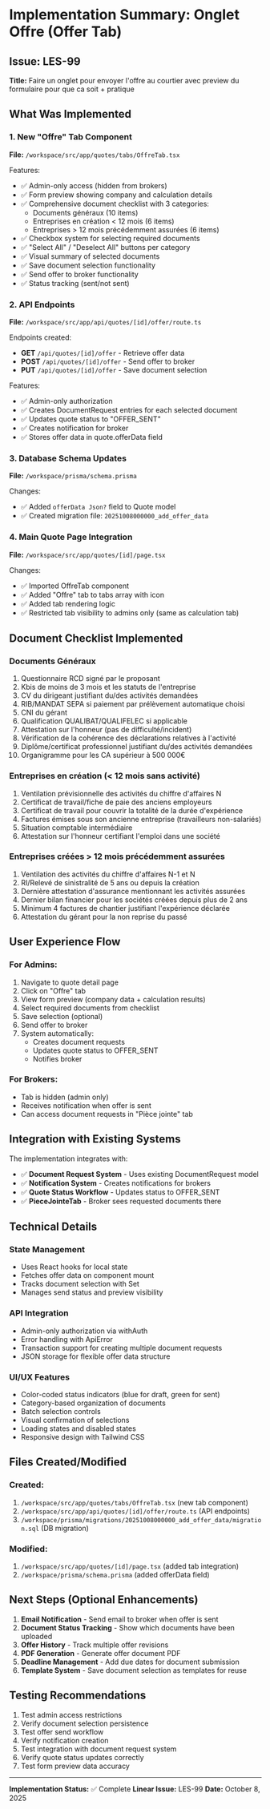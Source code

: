 # Implementation Summary: Onglet Offre (Offer Tab)

## Issue: LES-99
**Title:** Faire un onglet pour envoyer l'offre au courtier avec preview du formulaire pour que ca soit + pratique

## What Was Implemented

### 1. New "Offre" Tab Component
**File:** `/workspace/src/app/quotes/tabs/OffreTab.tsx`

Features:
- ✅ Admin-only access (hidden from brokers)
- ✅ Form preview showing company and calculation details
- ✅ Comprehensive document checklist with 3 categories:
  - Documents généraux (10 items)
  - Entreprises en création < 12 mois (6 items)
  - Entreprises > 12 mois précédemment assurées (6 items)
- ✅ Checkbox system for selecting required documents
- ✅ "Select All" / "Deselect All" buttons per category
- ✅ Visual summary of selected documents
- ✅ Save document selection functionality
- ✅ Send offer to broker functionality
- ✅ Status tracking (sent/not sent)

### 2. API Endpoints
**File:** `/workspace/src/app/api/quotes/[id]/offer/route.ts`

Endpoints created:
- **GET** `/api/quotes/[id]/offer` - Retrieve offer data
- **POST** `/api/quotes/[id]/offer` - Send offer to broker
- **PUT** `/api/quotes/[id]/offer` - Save document selection

Features:
- ✅ Admin-only authorization
- ✅ Creates DocumentRequest entries for each selected document
- ✅ Updates quote status to "OFFER_SENT"
- ✅ Creates notification for broker
- ✅ Stores offer data in quote.offerData field

### 3. Database Schema Updates
**File:** `/workspace/prisma/schema.prisma`

Changes:
- ✅ Added `offerData Json?` field to Quote model
- ✅ Created migration file: `20251008000000_add_offer_data`

### 4. Main Quote Page Integration
**File:** `/workspace/src/app/quotes/[id]/page.tsx`

Changes:
- ✅ Imported OffreTab component
- ✅ Added "Offre" tab to tabs array with icon
- ✅ Added tab rendering logic
- ✅ Restricted tab visibility to admins only (same as calculation tab)

## Document Checklist Implemented

### Documents Généraux
1. Questionnaire RCD signé par le proposant
2. Kbis de moins de 3 mois et les statuts de l'entreprise
3. CV du dirigeant justifiant du/des activités demandées
4. RIB/MANDAT SEPA si paiement par prélèvement automatique choisi
5. CNI du gérant
6. Qualification QUALIBAT/QUALIFELEC si applicable
7. Attestation sur l'honneur (pas de difficulté/incident)
8. Vérification de la cohérence des déclarations relatives à l'activité
9. Diplôme/certificat professionnel justifiant du/des activités demandées
10. Organigramme pour les CA supérieur à 500 000€

### Entreprises en création (< 12 mois sans activité)
1. Ventilation prévisionnelle des activités du chiffre d'affaires N
2. Certificat de travail/fiche de paie des anciens employeurs
3. Certificat de travail pour couvrir la totalité de la durée d'expérience
4. Factures émises sous son ancienne entreprise (travailleurs non-salariés)
5. Situation comptable intermédiaire
6. Attestation sur l'honneur certifiant l'emploi dans une société

### Entreprises créées > 12 mois précédemment assurées
1. Ventilation des activités du chiffre d'affaires N-1 et N
2. RI/Relevé de sinistralité de 5 ans ou depuis la création
3. Dernière attestation d'assurance mentionnant les activités assurées
4. Dernier bilan financier pour les sociétés créées depuis plus de 2 ans
5. Minimum 4 factures de chantier justifiant l'expérience déclarée
6. Attestation du gérant pour la non reprise du passé

## User Experience Flow

### For Admins:
1. Navigate to quote detail page
2. Click on "Offre" tab
3. View form preview (company data + calculation results)
4. Select required documents from checklist
5. Save selection (optional)
6. Send offer to broker
7. System automatically:
   - Creates document requests
   - Updates quote status to OFFER_SENT
   - Notifies broker

### For Brokers:
- Tab is hidden (admin only)
- Receives notification when offer is sent
- Can access document requests in "Pièce jointe" tab

## Integration with Existing Systems

The implementation integrates with:
- ✅ **Document Request System** - Uses existing DocumentRequest model
- ✅ **Notification System** - Creates notifications for brokers
- ✅ **Quote Status Workflow** - Updates status to OFFER_SENT
- ✅ **PieceJointeTab** - Broker sees requested documents there

## Technical Details

### State Management
- Uses React hooks for local state
- Fetches offer data on component mount
- Tracks document selection with Set
- Manages send status and preview visibility

### API Integration
- Admin-only authorization via withAuth
- Error handling with ApiError
- Transaction support for creating multiple document requests
- JSON storage for flexible offer data structure

### UI/UX Features
- Color-coded status indicators (blue for draft, green for sent)
- Category-based organization of documents
- Batch selection controls
- Visual confirmation of selections
- Loading states and disabled states
- Responsive design with Tailwind CSS

## Files Created/Modified

### Created:
1. `/workspace/src/app/quotes/tabs/OffreTab.tsx` (new tab component)
2. `/workspace/src/app/api/quotes/[id]/offer/route.ts` (API endpoints)
3. `/workspace/prisma/migrations/20251008000000_add_offer_data/migration.sql` (DB migration)

### Modified:
1. `/workspace/src/app/quotes/[id]/page.tsx` (added tab integration)
2. `/workspace/prisma/schema.prisma` (added offerData field)

## Next Steps (Optional Enhancements)

1. **Email Notification** - Send email to broker when offer is sent
2. **Document Status Tracking** - Show which documents have been uploaded
3. **Offer History** - Track multiple offer revisions
4. **PDF Generation** - Generate offer document PDF
5. **Deadline Management** - Add due dates for document submission
6. **Template System** - Save document selection as templates for reuse

## Testing Recommendations

1. Test admin access restrictions
2. Verify document selection persistence
3. Test offer send workflow
4. Verify notification creation
5. Test integration with document request system
6. Verify quote status updates correctly
7. Test form preview data accuracy

---

**Implementation Status:** ✅ Complete
**Linear Issue:** LES-99
**Date:** October 8, 2025
